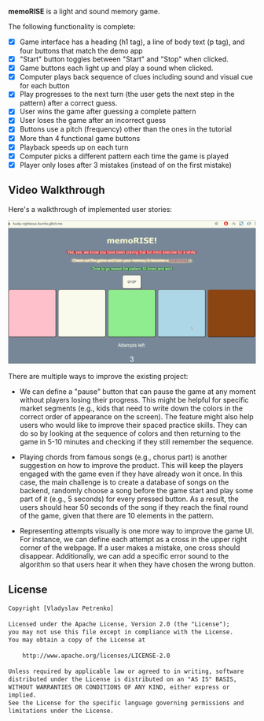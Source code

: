 
**memoRISE** is a light and sound memory game. 

The following functionality is complete:

* [x] Game interface has a heading (h1 tag), a line of body text (p tag), and four buttons that match the demo app
* [x] "Start" button toggles between "Start" and "Stop" when clicked. 
* [x] Game buttons each light up and play a sound when clicked. 
* [x] Computer plays back sequence of clues including sound and visual cue for each button
* [x] Play progresses to the next turn (the user gets the next step in the pattern) after a correct guess. 
* [x] User wins the game after guessing a complete pattern
* [x] User loses the game after an incorrect guess
* [x] Buttons use a pitch (frequency) other than the ones in the tutorial
* [x] More than 4 functional game buttons
* [x] Playback speeds up on each turn
* [x] Computer picks a different pattern each time the game is played
* [x] Player only loses after 3 mistakes (instead of on the first mistake)

## Video Walkthrough

Here's a walkthrough of implemented user stories:


<img src="memoRISE.gif" width=800><br>

There are multiple ways to improve the existing project:

* We can define a "pause" button that can pause the game at any moment without players losing their progress. This might be helpful for specific market segments (e.g., kids that need to write down the colors in the correct order of appearance on the screen). The feature might also help users who would like to improve their spaced practice skills. They can do so by looking at the sequence of colors and then returning to the game in 5-10 minutes and checking if they still remember the sequence. 

* Playing chords from famous songs (e.g., chorus part) is another suggestion on how to improve the product. This will keep the players engaged with the game even if they have already won it once. In this case,  the main challenge is to create a database of songs on the backend, randomly choose a song before the game start and play some part of it (e.g., 5 seconds) for every pressed button. As a result, the users  should hear 50 seconds of the song if they reach the final round of the game, given that there are 10 elements in the pattern. 

* Representing attempts visually is one more way to improve the game UI. For instance, we can define each attempt as a cross in the upper right corner of the webpage. If a user makes a mistake, one cross should disappear. Additionally, we can add a specific error sound to the algorithm so that users hear it when they have chosen the wrong button. 


## License

    Copyright [Vladyslav Petrenko]

    Licensed under the Apache License, Version 2.0 (the "License");
    you may not use this file except in compliance with the License.
    You may obtain a copy of the License at

        http://www.apache.org/licenses/LICENSE-2.0

    Unless required by applicable law or agreed to in writing, software
    distributed under the License is distributed on an "AS IS" BASIS,
    WITHOUT WARRANTIES OR CONDITIONS OF ANY KIND, either express or implied.
    See the License for the specific language governing permissions and
    limitations under the License.
